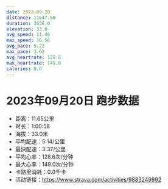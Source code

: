```yaml
---
date: 2023-09-20
distance: 11647.50
duration: 3658.0
elevation: 33.0
avg_speed: 11.46
max_speed: 16.56
avg_pace: 5.23
max_pace: 3.62
avg_heartrate: 128.6
max_heartrate: 149.0
calories: 0.0
---
```


# 2023年09月20日 跑步数据

- 距离：11.65公里
- 时长：1:00:58
- 海拔：33.0米
- 平均配速：5:14/公里
- 最快配速：3:37/公里
- 平均心率：128.6次/分钟
- 最大心率：149.0次/分钟
- 卡路里消耗：0.0千卡
- 活动链接：https://www.strava.com/activities/9883249992
